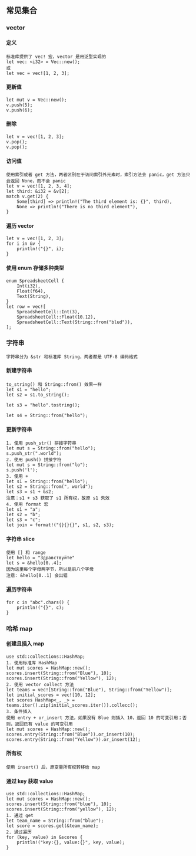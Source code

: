 ## 常见集合
### vector
#### 定义
    标准库提供了 vec! 宏，vector 是用泛型实现的
    let vec: <i32> = Vec::new();
    或
    let vec = vec![1, 2, 3];
#### 更新值
    let mut v = Vec::new();
    v.push(5);
    v.push(6);
#### 删除
    let v = vec![1, 2, 3];
    v.pop();
    v.pop();
#### 访问值
    使用索引或者 get 方法，两者区别在于访问索引外元素时，索引方法会 panic，get 方法只会返回 None，而不会 panic
    let v = vec![1, 2, 3, 4];
    let third: &i32 = &v[2];
    match v.get(2) {
        Some[third] => println!("The third element is: {}", third),
        None => println!("There is no third element"),
    }
#### 遍历 vector 
    let v = vec![1, 2, 3];
    for i in &v {
        println!("{}", i);
    }
#### 使用 enum 存储多种类型
    enum SpreadsheetCell {
        Int(i32),
        Float(f64),
        Text(String),
    }
    let row = vec![
        SpreadsheetCell::Int(3),
        SpreadsheetCell::Float(10.12),
        SpreadsheetCell::Text(String::from("blud")),
    ];

### 字符串
    字符串分为 &str 和标准库 String，两者都是 UTF-8 编码格式
#### 新建字符串
    to_string() 和 String::from() 效果一样
    let s1 = "hello";
    let s2 = s1.to_string();

    let s3 = "hello".tostring();

    let s4 = String::from("hello");
#### 更新字符串
    1. 使用 push_str() 拼接字符串
    let mut s = String::from("hello");
    s.push_str(".world");
    2. 使用 push() 拼接字符
    let mut s = String::from("lo");
    s.push('l');
    3. 使用 +
    let s1 = String::from("hello");
    let s2 = String::from(", world");
    let s3 = s1 + &s2;
    注意：s1 + s3 获取了 s1 所有权，故原 s1 失效
    4. 使用 format 宏
    let s1 = "a";
    let s2 = "b";
    let s3 = "c";
    let join = format!("{}{}{}", s1, s2, s3);
#### 字符串 slice
    使用 [] 和 range
    let hello = "Здравствуйте"
    let s = &hello[0..4];
    因为这里每个字母两字节，所以是前八个字母
    注意: &hello[0..1] 会出错
#### 遍历字符串
    for c in "abc".chars() {
        println!("{}", c);
    }
### 哈希 map
#### 创建且插入 map
    use std::collections::HashMap;
    1. 使用标准库 HashMap
    let mut scores = HashMap::new();
    scores.insert(String::from("Blue"), 10);
    scores.insert(String::from("Yellow"), 12);
    2. 使用 vector collect 方法
    let teams = vec![String::from("Blue"), String::from("Yellow")];
    let initial_scores = vec![10, 12];
    let scores HashMap<_, _> = teams.iter().zip(initial_scores.iter()).collecc();
    3. 条件插入
    使用 entry + or_insert 方法，如果没有 Blue 则插入 10，返回 10 的可变引用；否则，返回已有 value 的可变引用
    let mut scores = HashMap::new();
    scores.entry(String::from("Blue")).or_insert(10);
    scores.entry(String::from("Yellow")).or_insert(12);

#### 所有权
    使用 insert() 后，原变量所有权转移给 map
#### 通过 key 获取 value
    use std::collections::HashMap;
    let mut scores = HashMap::new();
    scores.insert(String::from("blue"), 10);
    scores.insert(String::from("yellow"), 12);
    1. 通过 get
    let team_name = String::from("blue");
    let score = scores.get(&team_name);
    2. 通过遍历
    for (key, value) in &scores {
        println!("key:{}, value:{}", key, value);
    }



